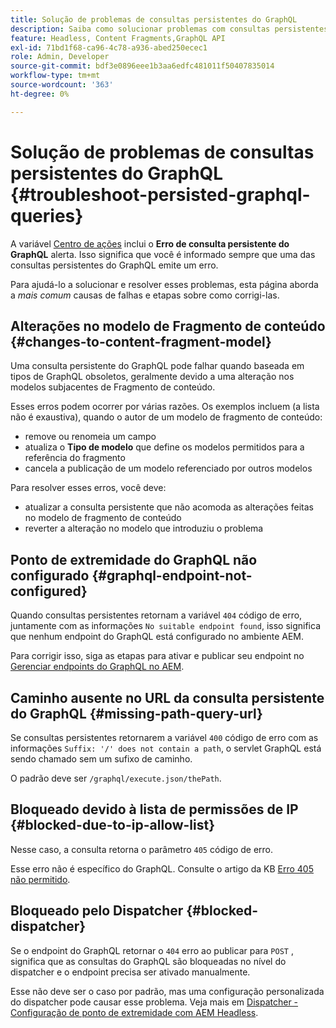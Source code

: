 ```yaml
---
title: Solução de problemas de consultas persistentes do GraphQL
description: Saiba como solucionar problemas com consultas persistentes do GraphQL no Adobe Experience Manager as a Cloud Service.
feature: Headless, Content Fragments,GraphQL API
exl-id: 71bd1f68-ca96-4c78-a936-abed250ecec1
role: Admin, Developer
source-git-commit: bdf3e0896eee1b3aa6edfc481011f50407835014
workflow-type: tm+mt
source-wordcount: '363'
ht-degree: 0%

---
```


# Solução de problemas de consultas persistentes do GraphQL {#troubleshoot-persisted-graphql-queries}

A variável [Centro de ações](/help/operations/actions-center.md) inclui o **Erro de consulta persistente do GraphQL** alerta. Isso significa que você é informado sempre que uma das consultas persistentes do GraphQL emite um erro.

Para ajudá-lo a solucionar e resolver esses problemas, esta página aborda a *mais comum* causas de falhas e etapas sobre como corrigi-las.

## Alterações no modelo de Fragmento de conteúdo {#changes-to-content-fragment-model}

Uma consulta persistente do GraphQL pode falhar quando baseada em tipos de GraphQL obsoletos, geralmente devido a uma alteração nos modelos subjacentes de Fragmento de conteúdo.

Esses erros podem ocorrer por várias razões. Os exemplos incluem (a lista não é exaustiva), quando o autor de um modelo de fragmento de conteúdo:

* remove ou renomeia um campo
* atualiza o **Tipo de modelo** que define os modelos permitidos para a referência do fragmento
* cancela a publicação de um modelo referenciado por outros modelos

Para resolver esses erros, você deve:

* atualizar a consulta persistente que não acomoda as alterações feitas no modelo de fragmento de conteúdo
* reverter a alteração no modelo que introduziu o problema

## Ponto de extremidade do GraphQL não configurado {#graphql-endpoint-not-configured}

Quando consultas persistentes retornam a variável `404` código de erro, juntamente com as informações `No suitable endpoint found`, isso significa que nenhum endpoint do GraphQL está configurado no ambiente AEM.

Para corrigir isso, siga as etapas para ativar e publicar seu endpoint no [Gerenciar endpoints do GraphQL no AEM](/help/headless/graphql-api/graphql-endpoint.md).

## Caminho ausente no URL da consulta persistente do GraphQL {#missing-path-query-url}

Se consultas persistentes retornarem a variável `400` código de erro com as informações `Suffix: '/' does not contain a path`, o servlet GraphQL está sendo chamado sem um sufixo de caminho.

O padrão deve ser `/graphql/execute.json/thePath`.

## Bloqueado devido à lista de permissões de IP {#blocked-due-to-ip-allow-list}

Nesse caso, a consulta retorna o parâmetro `405` código de erro.

Esse erro não é específico do GraphQL. Consulte o artigo da KB [Erro 405 não permitido](https://experienceleague.adobe.com/en/docs/experience-cloud-kcs/kbarticles/ka-20824).

## Bloqueado pelo Dispatcher {#blocked-dispatcher}

Se o endpoint do GraphQL retornar o `404` erro ao publicar para `POST` , significa que as consultas do GraphQL são bloqueadas no nível do dispatcher e o endpoint precisa ser ativado manualmente.

Esse não deve ser o caso por padrão, mas uma configuração personalizada do dispatcher pode causar esse problema. Veja mais em [Dispatcher - Configuração de ponto de extremidade com AEM Headless](/help/headless/deployment/dispatcher.md).
